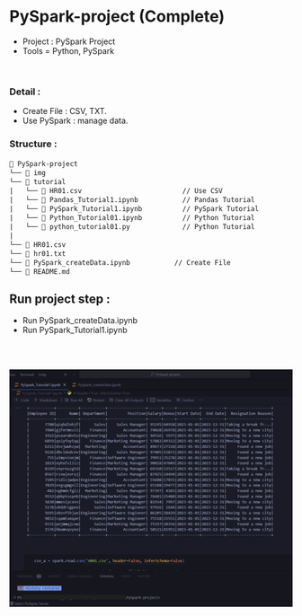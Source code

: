 # PySpark-project (Complete)
- Project : PySpark Project
- Tools = Python, PySpark
</br>

### Detail : 
- Create File : CSV, TXT.
- Use PySpark : manage data.

### Structure :
```
📁 PySpark-project
└── 📁 img
└── 📁 tutorial
|   └── 📄 HR01.csv                         // Use CSV
|   └── 📄 Pandas_Tutorial1.ipynb           // Pandas Tutorial
|   └── 📄 PySpark_Tutorial1.ipynb          // PySpark Tutorial
|   └── 📄 Python_Tutorial01.ipynb          // Python Tutorial
|   └── 📄 python_tutorial01.py             // Python Tutorial
|
└── 📄 HR01.csv
└── 📄 hr01.txt
└── 📄 PySpark_createData.ipynb           // Create File
└── 📄 README.md
```

## Run project step : 
- Run PySpark_createData.ipynb
- Run PySpark_Tutorial1.ipynb



 </br></br>

<img src="./img/PySpark-project.png" width="900" hight="400"/>